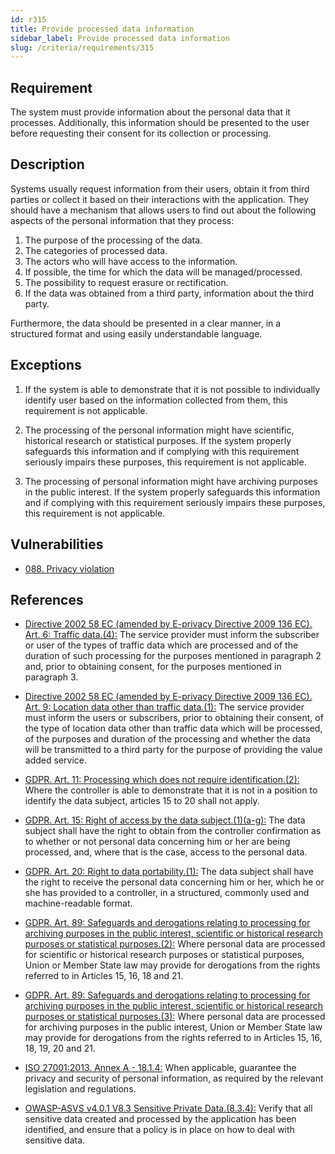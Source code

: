 ```yaml
---
id: r315
title: Provide processed data information
sidebar_label: Provide processed data information
slug: /criteria/requirements/315
---
```


## Requirement

The system must provide information
about the personal data that it processes.
Additionally,
this information should be presented to the user
before requesting their consent
for its collection or processing.

## Description

Systems usually request information
from their users,
obtain it from third parties
or collect it based on their interactions
with the application.
They should have a mechanism
that allows users to find out
about the following aspects
of the personal information
that they process:

1. The purpose of the processing of the data.
1. The categories of processed data.
1. The actors who will have access to the information.
1. If possible, the time for which the data will be managed/processed.
1. The possibility to request erasure or rectification.
1. If the data was obtained from a third party,
information about the third party.

Furthermore,
the data should be presented in a clear manner,
in a structured format
and using easily understandable language.

## Exceptions

1. If the system is able to demonstrate
that it is not possible
to individually identify user
based on the information collected from them,
this requirement is not applicable.

1. The processing of the personal information
might have scientific,
historical research or statistical purposes.
If the system properly safeguards
this information and if complying
with this requirement seriously impairs these purposes,
this requirement is not applicable.

1. The processing of personal information
might have archiving purposes
in the public interest.
If the system properly safeguards
this information and if complying
with this requirement seriously impairs these purposes,
this requirement is not applicable.

## Vulnerabilities

- [088. Privacy violation](/criteria/vulnerabilities/088)

## References

- [Directive 2002 58 EC (amended by E-privacy Directive 2009 136 EC). Art. 6: Traffic data.(4):](https://eur-lex.europa.eu/legal-content/EN/TXT/PDF/?uri=CELEX:02002L0058-20091219)
The service provider must inform
the subscriber or user of the types
of traffic data which are processed
and of the duration of such processing
for the purposes mentioned in paragraph 2 and,
prior to obtaining consent,
for the purposes mentioned
in paragraph 3.

- [Directive 2002 58 EC (amended by E-privacy Directive 2009 136 EC). Art. 9: Location data other than traffic data.(1):](https://eur-lex.europa.eu/legal-content/EN/TXT/PDF/?uri=CELEX:02002L0058-20091219)
The service provider
must inform the users or subscribers,
prior to obtaining their consent,
of the type of location data
other than traffic data
which will be processed,
of the purposes and duration
of the processing
and whether the data will be transmitted
to a third party for the purpose
of providing the value added service.

- [GDPR. Art. 11: Processing which does not require identification.(2):](https://gdpr-info.eu/art-11-gdpr/)
Where the controller is able
to demonstrate that it is not in a position
to identify the data subject,
articles 15 to 20 shall not apply.

- [GDPR. Art. 15: Right of access by the data subject.(1)(a-g):](https://gdpr-info.eu/art-15-gdpr/)
The data subject shall have
the right to obtain
from the controller confirmation as
to whether or not personal data
concerning him or her
are being processed,
and,
where that is the case,
access to the personal data.

- [GDPR. Art. 20: Right to data portability.(1):](https://gdpr-info.eu/art-20-gdpr/)
The data subject shall have
the right to receive the personal data
concerning him or her,
which he or she has provided
to a controller,
in a structured,
commonly used and machine-readable format.

- [GDPR. Art. 89: Safeguards and derogations relating to processing for archiving purposes in the public interest, scientific or historical research purposes or statistical purposes.(2):](https://gdpr-info.eu/art-89-gdpr/)
Where personal data
are processed for scientific
or historical research purposes
or statistical purposes,
Union or Member State law
may provide for derogations
from the rights referred
to in Articles 15, 16, 18 and 21.

- [GDPR. Art. 89: Safeguards and derogations relating to processing for archiving purposes in the public interest, scientific or historical research purposes or statistical purposes.(3):](https://gdpr-info.eu/art-89-gdpr/)
Where personal data
are processed for archiving purposes
in the public interest,
Union or Member State
law may provide for derogations
from the rights referred
to in Articles 15, 16, 18, 19, 20 and 21.

- [ISO 27001:2013. Annex A - 18.1.4:](https://www.iso.org/obp/ui/#iso:std:54534:en)
When applicable,
guarantee the privacy and security
of personal information,
as required by the relevant legislation
and regulations.

- [OWASP-ASVS v4.0.1 V8.3 Sensitive Private Data.(8.3.4):](https://owasp.org/www-pdf-archive/OWASP_Application_Security_Verification_Standard_4.0-en.pdf)
Verify that all sensitive data created
and processed by the application
has been identified,
and ensure that a policy is in place
on how to deal with sensitive data.
